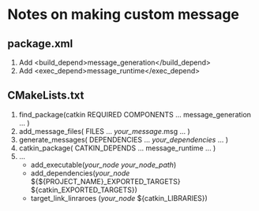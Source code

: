 # Notes on making custom message
## package.xml
1. Add <build_depend>message_generation</build_depend>
1. Add <exec_depend>message_runtime</exec_depend>

## CMakeLists.txt
1. find_package(catkin REQUIRED COMPONENTS
  ...
  message_generation 
  ...
  )
1. add_message_files(
  FILES
  ...
  *your_message*.msg
  ...
  )
1. generate_messages(
  DEPENDENCIES
  ...
  *your_dependencies*
  ...
  )
1. catkin_package(
  CATKIN_DEPENDS ... message_runtime ...
  )
1. ...
   - add_executable(*your_node* *your_node_path*)
   - add_dependencies(*your_node* ${${PROJECT_NAME}_EXPORTED_TARGETS} ${catkin_EXPORTED_TARGETS})
   - target_link_linraroes (*your_node* ${catkin_LIBRARIES})
